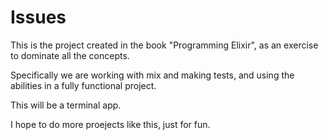 Issues
======

This is the project created in the book "Programming Elixir", as an exercise to
dominate all the concepts.

Specifically we are working with mix and making tests, and using the abilities
in a fully functional project.

This will be a terminal app.

I hope to do more proejects like this, just for fun.

